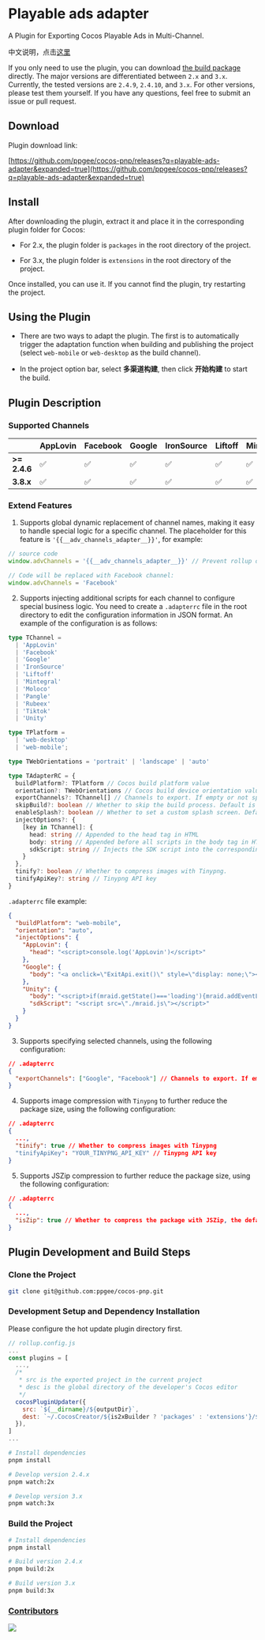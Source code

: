 # Playable ads adapter

A Plugin for Exporting Cocos Playable Ads in Multi-Channel.

中文说明，点击[这里](./README-CN.md)

If you only need to use the plugin, you can download [the build package](https://github.com/ppgee/cocos-pnp/releases?q=playable-ads-adapter&expanded=true) directly. The major versions are differentiated between `2.x` and `3.x`. Currently, the tested versions are `2.4.9`, `2.4.10`, and `3.x`. For other versions, please test them yourself. If you have any questions, feel free to submit an issue or pull request.

## Download

Plugin download link:

[https://github.com/ppgee/cocos-pnp/releases?q=playable-ads-adapter&expanded=true](https://github.com/ppgee/cocos-pnp/releases?q=playable-ads-adapter&expanded=true)

## Install

After downloading the plugin, extract it and place it in the corresponding plugin folder for Cocos:

- For 2.x, the plugin folder is `packages` in the root directory of the project.

- For 3.x, the plugin folder is `extensions` in the root directory of the project.

Once installed, you can use it. If you cannot find the plugin, try restarting the project.

## Using the Plugin

- There are two ways to adapt the plugin. The first is to automatically trigger the adaptation function when building and publishing the project (select `web-mobile` or `web-desktop` as the build channel).

- In the project option bar, select **多渠道构建**, then click **开始构建** to start the build.

## Plugin Description

### Supported Channels

|              | AppLovin | Facebook | Google | IronSource | Liftoff | Mintegral | Moloco | Pangle | Rubeex | Tiktok | Unity |
| ------------ | -------- | -------- | ------ | ---------- | ------- | --------- | ------ | ------ | ------ | ------ | ----- |
| **>= 2.4.6** | ✅       | ✅       | ✅     | ✅         | ✅      | ✅        | ✅     | ✅     | ✅     | ✅     | ✅    |
| **3.8.x**    | ✅       | ✅       | ✅     | ✅         | ✅      | ✅        | ✅     | ✅     | ✅     | ✅     | ✅    |

### Extend Features

1. Supports global dynamic replacement of channel names, making it easy to handle special logic for a specific channel. The placeholder for this feature is `'{{__adv_channels_adapter__}}'`, for example:

```typescript
// source code
window.advChannels = '{{__adv_channels_adapter__}}' // Prevent rollup dead code elimination from omitting this code, the placeholder variable can be mounted on the global without deactivation

// Code will be replaced with Facebook channel:
window.advChannels = 'Facebook'
```

2. Supports injecting additional scripts for each channel to configure special business logic. You need to create a `.adapterrc` file in the root directory to edit the configuration information in JSON format. An example of the configuration is as follows:

```typescript
type TChannel =
  | 'AppLovin'
  | 'Facebook'
  | 'Google'
  | 'IronSource'
  | 'Liftoff'
  | 'Mintegral'
  | 'Moloco'
  | 'Pangle'
  | 'Rubeex'
  | 'Tiktok'
  | 'Unity'

type TPlatform =
  | 'web-desktop'
  | 'web-mobile';

type TWebOrientations = 'portrait' | 'landscape' | 'auto'

type TAdapterRC = {
  buildPlatform?: TPlatform // Cocos build platform value
  orientation?: TWebOrientations // Cocos build device orientation value
  exportChannels?: TChannel[] // Channels to export. If empty or not specified, export all channels.
  skipBuild?: boolean // Whether to skip the build process. Default is false.
  enableSplash?: boolean // Whether to set a custom splash screen. Default is false.
  injectOptions?: {
    [key in TChannel]: {
      head: string // Appended to the head tag in HTML
      body: string // Appended before all scripts in the body tag in HTML
      sdkScript: string // Injects the SDK script into the corresponding channel
    }
  },
  tinify?: boolean // Whether to compress images with Tinypng.
  tinifyApiKey?: string // Tinypng API key
}
```

`.adapterrc` file example:

```json
{
  "buildPlatform": "web-mobile",
  "orientation": "auto",
  "injectOptions": {
    "AppLovin": {
      "head": "<script>console.log('AppLovin')</script>"
    },
    "Google": {
      "body": "<a onclick=\"ExitApi.exit()\" style=\"display: none;\"></a>"
    },
    "Unity": {
      "body": "<script>if(mraid.getState()==='loading'){mraid.addEventListener('ready',onSdkReady)}else{onSdkReady()}function viewableChangeHandler(viewable){if(viewable){}else{}}function onSdkReady(){mraid.addEventListener('viewableChange',viewableChangeHandler);if(mraid.isViewable()){showMyAd()}}var url='ios链接';var android='安卓链接';if(/android/i.test(userAgent)){url=android}function showMyAd(){mraid.open(url)}</script>",
      "sdkScript": "<script src=\"./mraid.js\"></script>"
    }
  }
}
```

3. Supports specifying selected channels, using the following configuration:

```json
// .adapterrc
{
  "exportChannels": ["Google", "Facebook"] // Channels to export. If empty or not specified, export all channels.
}
```

4. Supports image compression with `Tinypng` to further reduce the package size, using the following configuration:

```json
// .adapterrc
{
  ...,
  "tinify": true // Whether to compress images with Tinypng
  "tinifyApiKey": "YOUR_TINYPNG_API_KEY" // Tinypng API key
}
```

5. Supports JSZip compression to further reduce the package size, using the following configuration:

```json
// .adapterrc
{
  ...,
  "isZip": true // Whether to compress the package with JSZip, the default is true
}
```

## Plugin Development and Build Steps

### Clone the Project

```bash
git clone git@github.com:ppgee/cocos-pnp.git
```

### Development Setup and Dependency Installation

Please configure the hot update plugin directory first.

```javascript
// rollup.config.js
...
const plugins = [
  ...,
  /*
   * src is the exported project in the current project
   * desc is the global directory of the developer's Cocos editor
   */
  cocosPluginUpdater({
    src: `${__dirname}/${outputDir}`,
    dest: `~/.CocosCreator/${is2xBuilder ? 'packages' : 'extensions'}/${appName}`
  }),
]
...

```

```bash
# Install dependencies
pnpm install

# Develop version 2.4.x
pnpm watch:2x

# Develop version 3.x
pnpm watch:3x
```

### Build the Project

```bash
# Install dependencies
pnpm install

# Build version 2.4.x
pnpm build:2x

# Build version 3.x
pnpm build:3x
```

### [Contributors](https://github.com/ppgee/cocos-pnp/graphs/contributors)

<a href="https://github.com/ppgee/cocos-pnp/graphs/contributors">
  <img src="https://contrib.rocks/image?repo=ppgee/cocos-pnp" />
</a>

